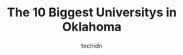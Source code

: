 ---
layout: ampstory
image: https://i0.wp.com/paketmu.com/wp-content/uploads/2023/06/oklahoma-christian-university-0-in-oklahoma-1686369403.jpeg?resize=640,853
author: techidn
featured: false
description: Explore the diverse University scene in Oklahoma, home to an incredible selection of 10 establishments catering to every taste. Whether youre in search of iconic favorites or undiscovered t
title: The 10 Biggest Universitys in Oklahoma
cover:
   title: The 10 Biggest Universitys in Oklahoma
   subtitle: RICKPATE
   background: https://paketmu.com/wp-content/uploads/2023/06/oklahoma-christian-university-0-in-oklahoma-1686369403.jpeg

pages: 
 - layout: thirds
   top: <h1>#1 The University of Oklahoma</h1>
   bottom: "<p>Girls Basketball at Lloyd Noble Center. Adequate parking and Handicap accessible.  View from any seat is good. There are a lot of steps to get to seating areas (steps kin</p>"
   background: https://paketmu.com/wp-content/uploads/2023/06/oklahoma-christian-university-1-in-oklahoma-1686369403.jpeg
   backgroundblur: true
 - layout: thirds
   top: <h1>#2 Oklahoma State University</h1>
   bottom: "<p>beautiful university!  very distinguished!  and we were here!  because my daughter received a writing recognition!  .  congratulations 🎉🍾🎊🎈!!!  daughter !  pr</p>"
   background: https://paketmu.com/wp-content/uploads/2023/06/oklahoma-christian-university-2-in-oklahoma-1686369405.jpeg
   cta:
      link: https://paketmu.com/the-10-biggest-universitys-in-oklahoma/
      text: The 10 Biggest Universitys in Oklahoma
 - layout: thirds
   top: <h1>#3 Oral Roberts University</h1>
   bottom: "<p>I toured the most beautiful college campus that I have ever seen. Oral Roberts University in Tulsa has almost a space age feel , like the Jetsons or the Starfleet academ</p>"
   background: https://paketmu.com/wp-content/uploads/2023/06/oklahoma-christian-university-3-in-oklahoma-1686369405.jpeg
   cta:
      link: https://paketmu.com/the-10-biggest-universitys-in-oklahoma/
      text: The 10 Biggest Universitys in Oklahoma
 - layout: thirds
   top: <h1>#4 University of Central Oklahoma</h1>
   bottom: "<p>100 N University Dr, Edmond, OK 73034, United States</p>"
   background: https://images.unsplash.com/photo-1536745287225-21d689278fd1?ixlib=rb-4.0.3&ixid=MnwxMjA3fDB8MHxwaG90by1wYWdlfHx8fGVufDB8fHx8&auto=format&fit=crop&w=640&h=853&q=80
   cta:
      link: https://paketmu.com/the-10-biggest-universitys-in-oklahoma/
      text: The 10 Biggest Universitys in Oklahoma
 - layout: thirds
   top: <h1>#5 Northeastern State University</h1>
   bottom: "<p>600 N Grand Ave, Tahlequah, OK 74464, United States</p>"
   background: https://images.unsplash.com/photo-1541356665065-22676f35dd40?ixlib=rb-4.0.3&ixid=MnwxMjA3fDB8MHxwaG90by1wYWdlfHx8fGVufDB8fHx8&auto=format&fit=crop&w=640&h=853&q=80
   cta:
      link: https://paketmu.com/the-10-biggest-universitys-in-oklahoma/
      text: The 10 Biggest Universitys in Oklahoma
 - layout: thirds
   top: <h1>#6 Cameron University</h1>
   bottom: "<p>2800 W Gore Blvd, Lawton, OK 73505, United States</p>"
   background: https://images.unsplash.com/photo-1620421680010-0766ff230392?ixlib=rb-4.0.3&ixid=MnwxMjA3fDB8MHxwaG90by1wYWdlfHx8fGVufDB8fHx8&auto=format&fit=crop&w=640&h=853&q=80
   cta:
      link: https://paketmu.com/the-10-biggest-universitys-in-oklahoma/
      text: The 10 Biggest Universitys in Oklahoma
 - layout: thirds
   top: <h1>#7 Oklahoma State University Oklahoma City</h1>
   bottom: "<p>900 N Portland Ave, Oklahoma City, OK 73107, United States</p>"
   background: https://images.unsplash.com/photo-1591393223703-56fe1347ac62?ixlib=rb-4.0.3&ixid=MnwxMjA3fDB8MHxwaG90by1wYWdlfHx8fGVufDB8fHx8&auto=format&fit=crop&w=640&h=853&q=80
   cta:
      link: https://paketmu.com/the-10-biggest-universitys-in-oklahoma/
      text: The 10 Biggest Universitys in Oklahoma
 - layout: thirds
   middle: Continue reading...
   background: https://images.unsplash.com/photo-1608411404720-c8f0417bcdba?ixlib=rb-4.0.3&ixid=MnwxMjA3fDB8MHxwaG90by1wYWdlfHx8fGVufDB8fHx8&auto=format&fit=crop&w=640&h=853&q=80
   cta:
      link: https://paketmu.com/the-10-biggest-universitys-in-oklahoma/
      text: The 10 Biggest Universitys in Oklahoma
      
---